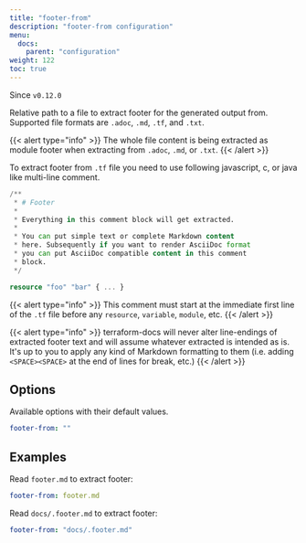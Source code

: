 ```yaml
---
title: "footer-from"
description: "footer-from configuration"
menu:
  docs:
    parent: "configuration"
weight: 122
toc: true
---
```


Since `v0.12.0`

Relative path to a file to extract footer for the generated output from. Supported
file formats are `.adoc`, `.md`, `.tf`, and `.txt`.

{{< alert type="info" >}}
The whole file content is being extracted as module footer when extracting from
`.adoc`, `.md`, or `.txt`.
{{< /alert >}}

To extract footer from `.tf` file you need to use following javascript, c, or java
like multi-line comment.

```tf
/**
 * # Footer
 *
 * Everything in this comment block will get extracted.
 *
 * You can put simple text or complete Markdown content
 * here. Subsequently if you want to render AsciiDoc format
 * you can put AsciiDoc compatible content in this comment
 * block.
 */

resource "foo" "bar" { ... }
```

{{< alert type="info" >}}
This comment must start at the immediate first line of the `.tf` file
before any `resource`, `variable`, `module`, etc.
{{< /alert >}}

{{< alert type="info" >}}
terraform-docs will never alter line-endings of extracted footer text and will assume
whatever extracted is intended as is. It's up to you to apply any kind of Markdown
formatting to them (i.e. adding `<SPACE><SPACE>` at the end of lines for break, etc.)
{{< /alert >}}

## Options

Available options with their default values.

```yaml
footer-from: ""
```

## Examples

Read `footer.md` to extract footer:

```yaml
footer-from: footer.md
```

Read `docs/.footer.md` to extract footer:

```yaml
footer-from: "docs/.footer.md"
```
